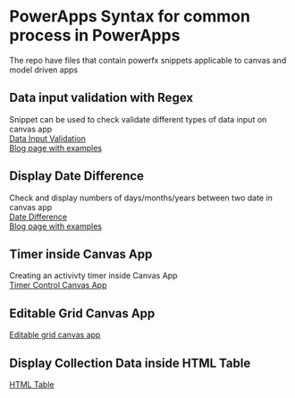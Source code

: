 # PowerApps Syntax for common process in PowerApps </br>
The repo have files that contain powerfx snippets applicable to canvas and model driven apps 

## Data input validation with Regex
Snippet can be used to check validate different types of data input on canvas app </br>
[Data Input Validation](DataInput%20Validation%20with%20Regex)
</br>
[Blog page with examples](https://medium.com/@olumideojoniyi/data-input-validation-in-powerapps-fd7e0b9b2db7)
</br>
## Display Date Difference
Check and display numbers of days/months/years between two date in canvas app 
</br>
[Date Difference](Date%20Difference%20Display%20PowerFX.md)</br>
[Blog page with examples](https://medium.com/@olumideojoniyi/convert-days-counts-in-powerapps-into-days-ago-weeks-ago-months-ago-790ce43fd43c)
</br>
## Timer inside Canvas App 
Creating an activivty timer inside Canvas App </br>
[Timer Control Canvas App](Timer%20Control.md)

## Editable Grid Canvas App 
[Editable grid canvas app](How%20to%20create%20a%20an%20editable%20grid%20table%20in%20Canvas%20App.md.md)

## Display Collection Data inside HTML Table
[HTML Table](HTML%20Table%20inside%20CanvasApp)


